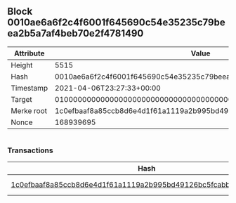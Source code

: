 ## Block 0010ae6a6f2c4f6001f645690c54e35235c79beea2b5a7af4beb70e2f4781490

Attribute | Value
--- | ---
Height | 5515
Hash | 0010ae6a6f2c4f6001f645690c54e35235c79beea2b5a7af4beb70e2f4781490
Timestamp | 2021-04-06T23:27:33+00:00
Target | 0100000000000000000000000000000000000000000000000000000000000000
Merke root | 1c0efbaaf8a85ccb8d6e4d1f61a1119a2b995bd49126bc5fcabb8d517632711f
Nonce | 168939695

```

```

### Transactions

Hash | Amount
--- | ---
[1c0efbaaf8a85ccb8d6e4d1f61a1119a2b995bd49126bc5fcabb8d517632711f](1c0efbaaf8a85ccb8d6e4d1f61a1119a2b995bd49126bc5fcabb8d517632711f.md) | 10.00000000 SKEPTI 
